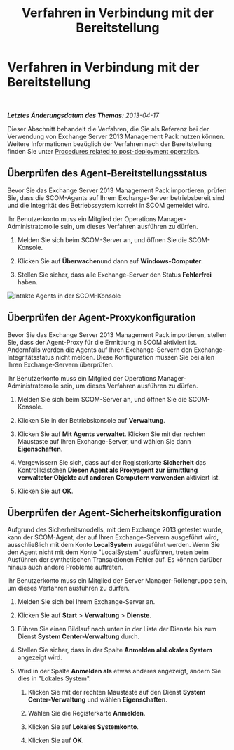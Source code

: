 ﻿---
title: Verfahren in Verbindung mit der Bereitstellung
TOCTitle: Verfahren in Verbindung mit der Bereitstellung
ms:assetid: 6b7682bd-fe3d-43b9-a7db-66c0ac17656f
ms:mtpsurl: https://technet.microsoft.com/de-de/library/Dn195909(v=EXCHG.150)
ms:contentKeyID: 53181881
ms.author: dstrome
ms.date: 04/03/2015
mtps_version: v=EXCHG.150
ms.translationtype: HT
---

# Verfahren in Verbindung mit der Bereitstellung

 

_**Letztes Änderungsdatum des Themas:** 2013-04-17_

Dieser Abschnitt behandelt die Verfahren, die Sie als Referenz bei der Verwendung von Exchange Server 2013 Management Pack nutzen können. Weitere Informationen bezüglich der Verfahren nach der Bereitstellung finden Sie unter [Procedures related to post-deployment operation](procedures-related-to-post-deployment-operation.md).

## Überprüfen des Agent-Bereitstellungsstatus

Bevor Sie das Exchange Server 2013 Management Pack importieren, prüfen Sie, dass die SCOM-Agents auf Ihrem Exchange-Server betriebsbereit sind und die Integrität des Betriebssystem korrekt in SCOM gemeldet wird.

Ihr Benutzerkonto muss ein Mitglied der Operations Manager-Administratorrolle sein, um dieses Verfahren ausführen zu dürfen.

1.  Melden Sie sich beim SCOM-Server an, und öffnen Sie die SCOM-Konsole.

2.  Klicken Sie auf **Überwachen**und dann auf **Windows-Computer**.

3.  Stellen Sie sicher, dass alle Exchange-Server den Status **Fehlerfrei** haben.

![Intakte Agents in der SCOM-Konsole](images/Dn195909.7d1ff0bb-419e-40dc-babf-5fa2fb7229a8(EXCHG.150).png "Intakte Agents in der SCOM-Konsole")

## Überprüfen der Agent-Proxykonfiguration

Bevor Sie das Exchange Server 2013 Management Pack importieren, stellen Sie, dass der Agent-Proxy für die Ermittlung in SCOM aktiviert ist. Andernfalls werden die Agents auf Ihren Exchange-Servern den Exchange-Integritätsstatus nicht melden. Diese Konfiguration müssen Sie bei allen Ihren Exchange-Servern überprüfen.

Ihr Benutzerkonto muss ein Mitglied der Operations Manager-Administratorrolle sein, um dieses Verfahren ausführen zu dürfen.

1.  Melden Sie sich beim SCOM-Server an, und öffnen Sie die SCOM-Konsole.

2.  Klicken Sie in der Betriebskonsole auf **Verwaltung**.

3.  Klicken Sie auf **Mit Agents verwaltet**. Klicken Sie mit der rechten Maustaste auf Ihren Exchange-Server, und wählen Sie dann **Eigenschaften**.

4.  Vergewissern Sie sich, dass auf der Registerkarte **Sicherheit** das Kontrollkästchen **Diesen Agent als Proxyagent zur Ermittlung verwalteter Objekte auf anderen Computern verwenden** aktiviert ist.

5.  Klicken Sie auf **OK**.

## Überprüfen der Agent-Sicherheitskonfiguration

Aufgrund des Sicherheitsmodells, mit dem Exchange 2013 getestet wurde, kann der SCOM-Agent, der auf Ihren Exchange-Servern ausgeführt wird, ausschließlich mit dem Konto **LocalSystem** ausgeführt werden. Wenn Sie den Agent nicht mit dem Konto "LocalSystem" ausführen, treten beim Ausführen der synthetischen Transaktionen Fehler auf. Es können darüber hinaus auch andere Probleme auftreten.

Ihr Benutzerkonto muss ein Mitglied der Server Manager-Rollengruppe sein, um dieses Verfahren ausführen zu dürfen.

1.  Melden Sie sich bei Ihrem Exchange-Server an.

2.  Klicken Sie auf **Start** \> **Verwaltung** \> **Dienste**.

3.  Führen Sie einen Bildlauf nach unten in der Liste der Dienste bis zum Dienst **System Center-Verwaltung** durch.

4.  Stellen Sie sicher, dass in der Spalte **Anmelden alsLokales System** angezeigt wird.

5.  Wird in der Spalte **Anmelden als** etwas anderes angezeigt, ändern Sie dies in "Lokales System".
    
    1.  Klicken Sie mit der rechten Maustaste auf den Dienst **System Center-Verwaltung** und wählen **Eigenschaften**.
    
    2.  Wählen Sie die Registerkarte **Anmelden**.
    
    3.  Klicken Sie auf **Lokales Systemkonto**.
    
    4.  Klicken Sie auf **OK**.

